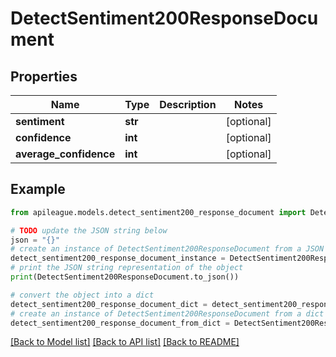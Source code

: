 # DetectSentiment200ResponseDocument


## Properties

Name | Type | Description | Notes
------------ | ------------- | ------------- | -------------
**sentiment** | **str** |  | [optional] 
**confidence** | **int** |  | [optional] 
**average_confidence** | **int** |  | [optional] 

## Example

```python
from apileague.models.detect_sentiment200_response_document import DetectSentiment200ResponseDocument

# TODO update the JSON string below
json = "{}"
# create an instance of DetectSentiment200ResponseDocument from a JSON string
detect_sentiment200_response_document_instance = DetectSentiment200ResponseDocument.from_json(json)
# print the JSON string representation of the object
print(DetectSentiment200ResponseDocument.to_json())

# convert the object into a dict
detect_sentiment200_response_document_dict = detect_sentiment200_response_document_instance.to_dict()
# create an instance of DetectSentiment200ResponseDocument from a dict
detect_sentiment200_response_document_from_dict = DetectSentiment200ResponseDocument.from_dict(detect_sentiment200_response_document_dict)
```
[[Back to Model list]](../README.md#documentation-for-models) [[Back to API list]](../README.md#documentation-for-api-endpoints) [[Back to README]](../README.md)


